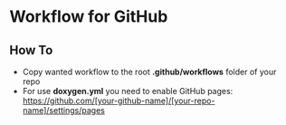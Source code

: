 # Workflow for GitHub

## How To
* Copy wanted workflow to the root **.github/workflows** folder of your repo
* For use **doxygen.yml** you need to enable GitHub pages: https://github.com/[your-github-name]/[your-repo-name]/settings/pages
